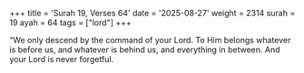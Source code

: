 +++
title = 'Surah 19, Verses 64'
date = '2025-08-27'
weight = 2314
surah = 19
ayah = 64
tags = ["lord"]
+++

“We only descend by the command of your Lord. To Him belongs whatever is before us, and whatever is behind us, and everything in between. And your Lord is never forgetful.